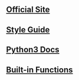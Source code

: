 ## [Official Site](https://www.python.org/)

## [Style Guide](https://peps.python.org/pep-0008/)

## [Python3 Docs](https://docs.python.org/3/)

## [Built-in Functions](https://docs.python.org/3/library/functions.html)